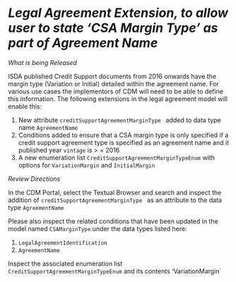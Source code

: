 # *Legal Agreement Extension, to allow user to state ‘CSA Margin Type’ as part of Agreement Name*

_What is being Released_

ISDA published Credit Support documents from 2016 onwards have the margin type (Variation or Initial) detailed within the agreement name. For various use cases the implementors of CDM will need to be able to define this information. The following extensions in the legal agreement model will enable this: 
1.	New attribute `creditSupportAgreementMarginType ` added to data type name `AgreementName` 
2.	Conditions added to ensure that a CSA margin type is only specified if a credit support agreement type is specified as an agreement name and it published year `vintage` is > = 2016
3.	A new enumeration list `CreditSupportAgreementMarginTypeEnum` with options for `VariationMargin` and `InitialMargin`

_Review Directions_

In the CDM Portal, select the Textual Browser and search and inspect the addition of  `creditSupportAgreementMarginType ` as an attribute to the data type `AgreementName` 

Please also inspect the related conditions that have been updated in the model 
named `CSAMarginType` under the data types listed here:
1.	`LegalAgreementIdentification`
2.	`AgreementName`

Inspect the associated enumeration list  `CreditSupportAgreementMarginTypeEnum` and its contents ‘VariationMargin`

